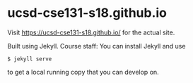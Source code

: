 # ucsd-cse131-s18.github.io

Visit https://ucsd-cse131-s18.github.io/ for the actual site.

Built using Jekyll. Course staff: You can install Jekyll and use

```
$ jekyll serve
```

to get a local running copy that you can develop on.
